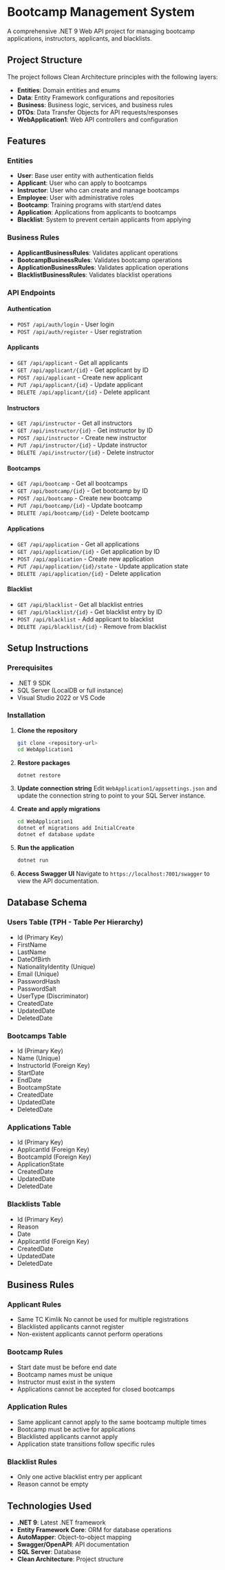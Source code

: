 # Bootcamp Management System

A comprehensive .NET 9 Web API project for managing bootcamp applications, instructors, applicants, and blacklists.

## Project Structure

The project follows Clean Architecture principles with the following layers:

- **Entities**: Domain entities and enums
- **Data**: Entity Framework configurations and repositories
- **Business**: Business logic, services, and business rules
- **DTOs**: Data Transfer Objects for API requests/responses
- **WebApplication1**: Web API controllers and configuration

## Features

### Entities
- **User**: Base user entity with authentication fields
- **Applicant**: User who can apply to bootcamps
- **Instructor**: User who can create and manage bootcamps
- **Employee**: User with administrative roles
- **Bootcamp**: Training programs with start/end dates
- **Application**: Applications from applicants to bootcamps
- **Blacklist**: System to prevent certain applicants from applying

### Business Rules
- **ApplicantBusinessRules**: Validates applicant operations
- **BootcampBusinessRules**: Validates bootcamp operations
- **ApplicationBusinessRules**: Validates application operations
- **BlacklistBusinessRules**: Validates blacklist operations

### API Endpoints

#### Authentication
- `POST /api/auth/login` - User login
- `POST /api/auth/register` - User registration

#### Applicants
- `GET /api/applicant` - Get all applicants
- `GET /api/applicant/{id}` - Get applicant by ID
- `POST /api/applicant` - Create new applicant
- `PUT /api/applicant/{id}` - Update applicant
- `DELETE /api/applicant/{id}` - Delete applicant

#### Instructors
- `GET /api/instructor` - Get all instructors
- `GET /api/instructor/{id}` - Get instructor by ID
- `POST /api/instructor` - Create new instructor
- `PUT /api/instructor/{id}` - Update instructor
- `DELETE /api/instructor/{id}` - Delete instructor

#### Bootcamps
- `GET /api/bootcamp` - Get all bootcamps
- `GET /api/bootcamp/{id}` - Get bootcamp by ID
- `POST /api/bootcamp` - Create new bootcamp
- `PUT /api/bootcamp/{id}` - Update bootcamp
- `DELETE /api/bootcamp/{id}` - Delete bootcamp

#### Applications
- `GET /api/application` - Get all applications
- `GET /api/application/{id}` - Get application by ID
- `POST /api/application` - Create new application
- `PUT /api/application/{id}/state` - Update application state
- `DELETE /api/application/{id}` - Delete application

#### Blacklist
- `GET /api/blacklist` - Get all blacklist entries
- `GET /api/blacklist/{id}` - Get blacklist entry by ID
- `POST /api/blacklist` - Add applicant to blacklist
- `DELETE /api/blacklist/{id}` - Remove from blacklist

## Setup Instructions

### Prerequisites
- .NET 9 SDK
- SQL Server (LocalDB or full instance)
- Visual Studio 2022 or VS Code

### Installation

1. **Clone the repository**
   ```bash
   git clone <repository-url>
   cd WebApplication1
   ```

2. **Restore packages**
   ```bash
   dotnet restore
   ```

3. **Update connection string**
   Edit `WebApplication1/appsettings.json` and update the connection string to point to your SQL Server instance.

4. **Create and apply migrations**
   ```bash
   cd WebApplication1
   dotnet ef migrations add InitialCreate
   dotnet ef database update
   ```

5. **Run the application**
   ```bash
   dotnet run
   ```

6. **Access Swagger UI**
   Navigate to `https://localhost:7001/swagger` to view the API documentation.

## Database Schema

### Users Table (TPH - Table Per Hierarchy)
- Id (Primary Key)
- FirstName
- LastName
- DateOfBirth
- NationalityIdentity (Unique)
- Email (Unique)
- PasswordHash
- PasswordSalt
- UserType (Discriminator)
- CreatedDate
- UpdatedDate
- DeletedDate

### Bootcamps Table
- Id (Primary Key)
- Name (Unique)
- InstructorId (Foreign Key)
- StartDate
- EndDate
- BootcampState
- CreatedDate
- UpdatedDate
- DeletedDate

### Applications Table
- Id (Primary Key)
- ApplicantId (Foreign Key)
- BootcampId (Foreign Key)
- ApplicationState
- CreatedDate
- UpdatedDate
- DeletedDate

### Blacklists Table
- Id (Primary Key)
- Reason
- Date
- ApplicantId (Foreign Key)
- CreatedDate
- UpdatedDate
- DeletedDate

## Business Rules

### Applicant Rules
- Same TC Kimlik No cannot be used for multiple registrations
- Blacklisted applicants cannot register
- Non-existent applicants cannot perform operations

### Bootcamp Rules
- Start date must be before end date
- Bootcamp names must be unique
- Instructor must exist in the system
- Applications cannot be accepted for closed bootcamps

### Application Rules
- Same applicant cannot apply to the same bootcamp multiple times
- Bootcamp must be active for applications
- Blacklisted applicants cannot apply
- Application state transitions follow specific rules

### Blacklist Rules
- Only one active blacklist entry per applicant
- Reason cannot be empty

## Technologies Used

- **.NET 9**: Latest .NET framework
- **Entity Framework Core**: ORM for database operations
- **AutoMapper**: Object-to-object mapping
- **Swagger/OpenAPI**: API documentation
- **SQL Server**: Database
- **Clean Architecture**: Project structure

